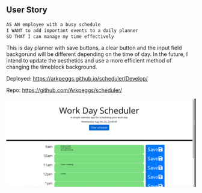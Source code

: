 ## User Story

```
AS AN employee with a busy schedule
I WANT to add important events to a daily planner
SO THAT I can manage my time effectively
```
This is day planner with save buttons, a clear button and the input field backgorund will be different depending on the time of day. In the future, I intend to update the aesthetics and use a more efficient method of changing the timeblock background.

Deployed: https://arkpeggs.github.io/scheduler/Develop/

Repo: https://github.com/Arkpeggs/scheduler/


![](Assets/Scheduler.PNG)

